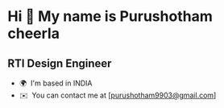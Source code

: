 Hi 👋 My name is Purushotham cheerla
================================
RTl Design Engineer
-------------------------

*   🌍  I'm based in INDIA
*   ✉️  You can contact me at [purushotham9903@gmail.com]
                    
         

